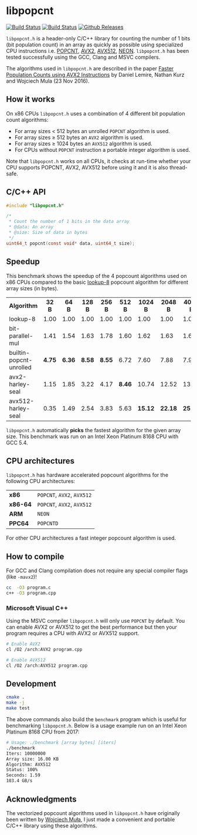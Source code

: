 # libpopcnt

[![Build Status](https://travis-ci.org/kimwalisch/libpopcnt.svg)](https://travis-ci.org/kimwalisch/libpopcnt)
[![Build Status](https://ci.appveyor.com/api/projects/status/github/kimwalisch/libpopcnt?branch=master&svg=true)](https://ci.appveyor.com/project/kimwalisch/libpopcnt)
[![Github Releases](https://img.shields.io/github/release/kimwalisch/libpopcnt.svg)](https://github.com/kimwalisch/libpopcnt/releases)

```libpopcnt.h``` is a header-only C/C++ library for counting the
number of 1 bits (bit population count) in an array as quickly as
possible using specialized CPU instructions i.e.
[POPCNT](https://en.wikipedia.org/wiki/SSE4#POPCNT_and_LZCNT),
[AVX2](https://en.wikipedia.org/wiki/Advanced_Vector_Extensions),
[AVX512](https://en.wikipedia.org/wiki/Advanced_Vector_Extensions),
[NEON](https://en.wikipedia.org/wiki/ARM_architecture#Advanced_SIMD_.28NEON.29).
```libpopcnt.h``` has been tested successfully using the GCC,
Clang and MSVC compilers.

The algorithms used in ```libpopcnt.h``` are described in the paper
[Faster Population Counts using AVX2 Instructions](https://arxiv.org/abs/1611.07612)
by Daniel Lemire, Nathan Kurz and Wojciech Mula (23 Nov 2016).

## How it works

On x86 CPUs ```libpopcnt.h``` uses a combination of 4 different bit
population count algorithms:

* For array sizes < 512 bytes an unrolled ```POPCNT``` algorithm
is used.
* For array sizes ≥ 512 bytes an ```AVX2``` algorithm is used.
* For array sizes ≥ 1024 bytes an ```AVX512``` algorithm is used.
* For CPUs without ```POPCNT``` instruction a portable 
integer algorithm is used.

Note that ```libpopcnt.h``` works on all CPUs, it checks at run-time
whether your CPU supports POPCNT, AVX2, AVX512 before using it
and it is also thread-safe.

## C/C++ API

```C
#include "libpopcnt.h"

/*
 * Count the number of 1 bits in the data array
 * @data: An array
 * @size: Size of data in bytes
 */
uint64_t popcnt(const void* data, uint64_t size);
```

## Speedup

This benchmark shows the speedup of the 4 popcount algorithms
used on x86 CPUs compared to the basic [lookup-8](https://github.com/WojciechMula/sse-popcount/blob/master/popcnt-lookup.cpp#L139)
popcount algorithm for different array sizes (in bytes).

<table>
  <tr align="center">
    <td><b>Algorithm</b></td>
    <td><b>32 B</b></td>
    <td><b>64 B</b></td>
    <td><b>128 B</b></td>
    <td><b>256 B</b></td>
    <td><b>512 B</b></td>
    <td><b>1024 B</b></td>
    <td><b>2048 B</b></td>
    <td><b>4096 B</b></td>
  </tr>
  <tr>
    <td>lookup-8</td> 
    <td>1.00</td>
    <td>1.00</td>
    <td>1.00</td>
    <td>1.00</td>
    <td>1.00</td>
    <td>1.00</td>
    <td>1.00</td>
    <td>1.00</td>
  </tr>
  <tr>
    <td>bit-parallel-mul</td>
    <td>1.41</td>
    <td>1.54</td>
    <td>1.63</td>
    <td>1.78</td>
    <td>1.60</td>
    <td>1.62</td>
    <td>1.63</td>
    <td>1.64</td>
  </tr>
  <tr>
    <td>builtin-popcnt-unrolled</td> 
    <td><b>4.75</b></td>
    <td><b>6.36</b></td>
    <td><b>8.58</b></td>
    <td><b>8.55</b></td>
    <td>6.72</td>
    <td>7.60</td>
    <td>7.88</td>
    <td>7.94</td>
  </tr>
  <tr>
    <td>avx2-harley-seal</td> 
    <td>1.15</td>
    <td>1.85</td>
    <td>3.22</td>
    <td>4.17</td>
    <td><b>8.46</b></td>
    <td>10.74</td>
    <td>12.52</td>
    <td>13.66</td>
  </tr>
  <tr>
    <td>avx512-harley-seal</td> 
    <td>0.35</td>
    <td>1.49</td>
    <td>2.54</td>
    <td>3.83</td>
    <td>5.63</td>
    <td><b>15.12</b></td>
    <td><b>22.18</b></td>
    <td><b>25.60</b></td>
  </tr>
</table>

```libpopcnt.h``` automatically **picks** the fastest algorithm for
the given array size. This benchmark was run on an Intel Xeon
Platinum 8168 CPU with GCC 5.4.

## CPU architectures

```libpopcnt.h``` has hardware accelerated popcount algorithms for
the following CPU architectures:

<table>
  <tr>
    <td><b>x86</b></td>
    <td><code>POPCNT</code>, <code>AVX2</code>, <code>AVX512</code></td> 
  </tr>
  <tr>
    <td><b>x86-64</b></td>
    <td><code>POPCNT</code>, <code>AVX2</code>, <code>AVX512</code></td>
  </tr>
  <tr>
    <td><b>ARM</b></td>
    <td><code>NEON</code></td> 
  </tr>
  <tr>
    <td><b>PPC64</b></td>
    <td><code>POPCNTD</code></td>
  </tr>
</table>

For other CPU architectures a fast integer popcount algorithm is used.

## How to compile

For GCC and Clang compilation does not require any special compiler flags (like
```-mavx2```)!

```bash
cc  -O3 program.c
c++ -O3 program.cpp
```

### Microsoft Visual C++

Using the MSVC compiler ```libpopcnt.h``` will only use ```POPCNT```
by default. You can enable AVX2 or AVX512 to get the best
performance but then your program requires a CPU with
AVX2 or AVX512 support.

```bash
# Enable AVX2
cl /O2 /arch:AVX2 program.cpp

# Enable AVX512
cl /O2 /arch:AVX512 program.cpp
```

## Development

```bash
cmake .
make -j
make test
```

The above commands also build the ```benchmark``` program which is
useful for benchmarking ```libpopcnt.h```. Below is a
usage example run on an Intel Xeon Platinum 8168 CPU from 2017:

```bash
# Usage: ./benchmark [array bytes] [iters]
./benchmark
Iters: 10000000
Array size: 16.00 KB
Algorithm: AVX512
Status: 100%
Seconds: 1.59
103.4 GB/s
```

## Acknowledgments

The vectorized popcount algorithms used in ```libpopcnt.h``` have
originally been written by [Wojciech Muła](https://github.com/WojciechMula/sse-popcount),
I just made a convenient and portable C/C++ library using these algorithms.
